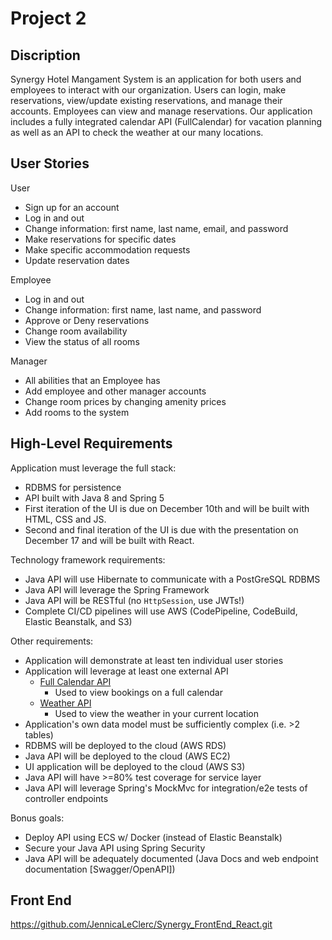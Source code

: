 # Project 2

## Discription

Synergy Hotel Mangament System is an application for both users and employees to interact with our organization. Users can login, make reservations, view/update existing reservations, and manage their accounts. Employees can view and manage reservations. Our application includes a fully integrated calendar API (FullCalendar) for vacation planning as well as an API to check the weather at our many locations.

## User Stories
User
- Sign up for an account
- Log in and out
- Change information: first name, last name, email, and password
- Make reservations for specific dates
- Make specific accommodation requests
- Update reservation dates

Employee
- Log in and out
- Change information: first name, last name, and password
- Approve or Deny reservations
- Change room availability
- View the status of all rooms

Manager
- All abilities that an Employee has
- Add employee and other manager accounts
- Change room prices by changing amenity prices
- Add rooms to the system

## High-Level Requirements

Application must leverage the full stack: 
- RDBMS for persistence 
- API built with Java 8 and Spring 5
- First iteration of the UI is due on December 10th and will be built with HTML, CSS and JS.
- Second and final iteration of the UI is due with the presentation on December 17 and will be built with React.

Technology framework requirements: 
- Java API will use Hibernate to communicate with a PostGreSQL RDBMS 
- Java API will leverage the Spring Framework 
- Java API will be RESTful (no `HttpSession`, use JWTs!)
- Complete CI/CD pipelines will use AWS (CodePipeline, CodeBuild, Elastic Beanstalk, and S3)

Other requirements: 
- Application will demonstrate at least ten individual user stories 
- Application will leverage at least one external API
  - [Full Calendar API](https://fullcalendar.io/)
    - Used to view bookings on a full calendar 
  - [Weather API](https://openweathermap.org/api)
    - Used to view the weather in your current location 
- Application's own data model must be sufficiently complex (i.e. >2 tables) 
- RDBMS will be deployed to the cloud (AWS RDS) 
- Java API will be deployed to the cloud (AWS EC2) 
- UI application will be deployed to the cloud (AWS S3) 
- Java API will have >=80% test coverage for service layer
- Java API will leverage Spring's MockMvc for integration/e2e tests of controller endpoints

Bonus goals:
- Deploy API using ECS w/ Docker (instead of Elastic Beanstalk)
- Secure your Java API using Spring Security
- Java API will be adequately documented (Java Docs and web endpoint documentation [Swagger/OpenAPI])
 
## Front End
https://github.com/JennicaLeClerc/Synergy_FrontEnd_React.git
